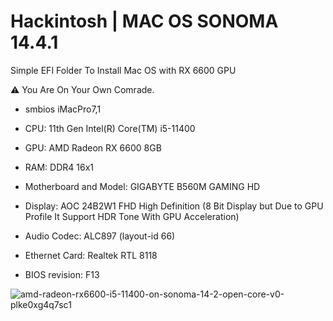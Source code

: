 
# Hackintosh | MAC OS SONOMA 14.4.1

Simple EFI Folder To Install Mac OS with RX 6600 GPU

⚠️ You Are On Your Own Comrade.

- smbios iMacPro7,1

- CPU: 11th Gen Intel(R) Core(TM) i5-11400

- GPU: AMD Radeon RX 6600 8GB

- RAM: DDR4 16x1

- Motherboard and Model: GIGABYTE B560M GAMING HD

- Display: AOC 24B2W1 FHD High Definition (8 Bit Display but Due to GPU Profile It Support HDR Tone With GPU Acceleration)

- Audio Codec: ALC897 (layout-id 66)

- Ethernet Card: Realtek RTL 8118

- BIOS revision: F13

![amd-radeon-rx6600-i5-11400-on-sonoma-14-2-open-core-v0-plke0xg4q7sc1](https://github.com/user-attachments/assets/f34479f4-8e83-4c8d-81c9-4ee2df00c3c3)
